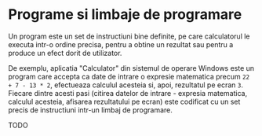 # Programe si limbaje de programare

Un program este un set de instructiuni bine definite, pe care calculatorul le executa intr-o ordine precisa, pentru a obtine un rezultat sau pentru a produce un efect dorit de utilizator.

De exemplu, aplicatia "Calculator" din sistemul de operare Windows este un program care accepta ca date de intrare o expresie matematica precum `22 + 7 - 13 * 2`, efectueaza calculul acesteia si, apoi, rezultatul pe ecran `3`. Fiecare dintre acesti pasi (citirea datelor de intrare - expresia matematica, calculul acesteia, afisarea rezultatului pe ecran) este codificat cu un set precis de instructiuni intr-un limbaj de programare.

TODO
